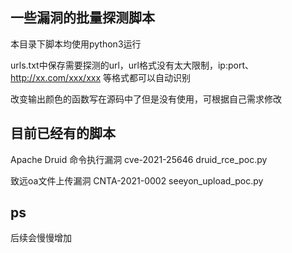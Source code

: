 ## 一些漏洞的批量探测脚本

本目录下脚本均使用python3运行

urls.txt中保存需要探测的url，url格式没有太大限制，ip:port、http://xx.com/xxx/xxx 等格式都可以自动识别

改变输出颜色的函数写在源码中了但是没有使用，可根据自己需求修改

## 目前已经有的脚本

Apache Druid 命令执行漏洞 cve-2021-25646 druid_rce_poc.py

致远oa文件上传漏洞 CNTA-2021-0002 seeyon_upload_poc.py

## ps
后续会慢慢增加
